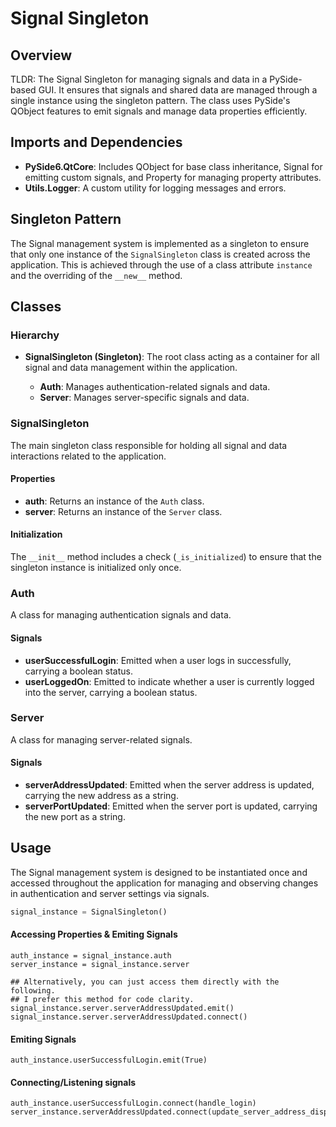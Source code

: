 # Signal Singleton

## Overview

TLDR: The Signal Singleton for managing signals and data in a PySide-based GUI. It ensures that signals and shared data are managed through a single instance using the singleton pattern. The class uses PySide's QObject features to emit signals and manage data properties efficiently.

## Imports and Dependencies

- **PySide6.QtCore**: Includes QObject for base class inheritance, Signal for emitting custom signals, and Property for managing property attributes.
- **Utils.Logger**: A custom utility for logging messages and errors.

## Singleton Pattern

The Signal management system is implemented as a singleton to ensure that only one instance of the `SignalSingleton` class is created across the application. This is achieved through the use of a class attribute `instance` and the overriding of the `__new__` method.

## Classes

### Hierarchy

- **SignalSingleton (Singleton)**: The root class acting as a container for all signal and data management within the application.

    - **Auth**: Manages authentication-related signals and data.
    - **Server**: Manages server-specific signals and data.

### SignalSingleton

The main singleton class responsible for holding all signal and data interactions related to the application.

#### Properties

- **auth**: Returns an instance of the `Auth` class.
- **server**: Returns an instance of the `Server` class.

#### Initialization

The `__init__` method includes a check (`_is_initialized`) to ensure that the singleton instance is initialized only once.

### Auth

A class for managing authentication signals and data.

#### Signals

- **userSuccessfulLogin**: Emitted when a user logs in successfully, carrying a boolean status.
- **userLoggedOn**: Emitted to indicate whether a user is currently logged into the server, carrying a boolean status.

### Server

A class for managing server-related signals.

#### Signals

- **serverAddressUpdated**: Emitted when the server address is updated, carrying the new address as a string.
- **serverPortUpdated**: Emitted when the server port is updated, carrying the new port as a string.

## Usage

The Signal management system is designed to be instantiated once and accessed throughout the application for managing and observing changes in authentication and server settings via signals.

```python
signal_instance = SignalSingleton()
```

#### Accessing Properties & Emiting Signals

```
auth_instance = signal_instance.auth
server_instance = signal_instance.server

## Alternatively, you can just access them directly with the following.
## I prefer this method for code clarity.
signal_instance.server.serverAddressUpdated.emit()
signal_instance.server.serverAddressUpdated.connect()

```

#### Emiting Signals
```
auth_instance.userSuccessfulLogin.emit(True)
```

#### Connecting/Listening signals

```
auth_instance.userSuccessfulLogin.connect(handle_login)
server_instance.serverAddressUpdated.connect(update_server_address_display)
```

